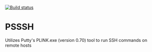 [![Build status](https://ci.appveyor.com/api/projects/status/5p0l7yul9ulnfaix?svg=true)](https://ci.appveyor.com/project/jmattivi/psssh)

# PSSSH
Utilizes Putty's PLINK.exe (version 0.70) tool to run SSH commands on remote hosts